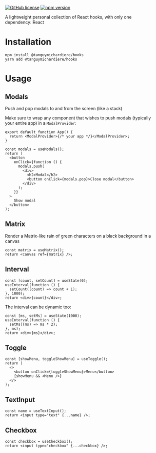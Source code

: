[![GitHub license](https://img.shields.io/badge/license-MIT-blue.svg)](https://github.com/tanguyMichardiere/hooks/blob/master/LICENSE) [![npm version](https://img.shields.io/npm/v/@tanguymichardiere/hooks.svg?style=flat)](https://www.npmjs.com/package/@tanguymichardiere/hooks)

A lightweight personal collection of React hooks, with only one dependency: React

# Installation

```shell
npm install @tanguymichardiere/hooks
yarn add @tanguymichardiere/hooks
```

# Usage

## Modals

Push and pop modals to and from the screen (like a stack)

Make sure to wrap any component that wishes to push modals (typically your entire app) in a `ModalProvider`:

```tsx
export default function App() {
  return <ModalProvider>{/* your app */}</ModalProvider>;
}
```

```tsx
const modals = useModals();
return (
  <button
    onClick={function () {
      modals.push(
        <div>
          <h2>Modal</h2>
          <button onClick={modals.pop}>Close modal</button>
        </div>
      );
    }}
  >
    Show modal
  </button>
);
```

## Matrix

Render a Matrix-like rain of green characters on a black background in a canvas

```tsx
const matrix = useMatrix();
return <canvas ref={matrix} />;
```

## Interval

```tsx
const [count, setCount] = useState(0);
useInterval(function () {
  setCount((count) => count + 1);
}, 1000);
return <div>{count}</div>;
```

The interval can be dynamic too:

```tsx
const [ms, setMs] = useState(1000);
useInterval(function () {
  setMs((ms) => ms * 2);
}, ms);
return <div>{ms}</div>;
```

## Toggle

```tsx
const [showMenu, toggleShowMenu] = useToggle();
return (
  <>
    <button onClick={toggleShowMenu}>Menu</button>
    {showMenu && <Menu />}
  </>
);
```

## TextInput

```tsx
const name = useTextInput();
return <input type="text" {...name} />;
```

## Checkbox

```tsx
const checkbox = useCheckbox();
return <input type="checkbox" {...checkbox} />;
```
